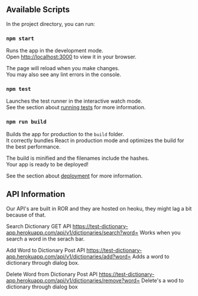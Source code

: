 ## Available Scripts

In the project directory, you can run:

### `npm start`

Runs the app in the development mode.\
Open [http://localhost:3000](http://localhost:3000) to view it in your browser.

The page will reload when you make changes.\
You may also see any lint errors in the console.

### `npm test`

Launches the test runner in the interactive watch mode.\
See the section about [running tests](https://facebook.github.io/create-react-app/docs/running-tests) for more information.

### `npm run build`

Builds the app for production to the `build` folder.\
It correctly bundles React in production mode and optimizes the build for the best performance.

The build is minified and the filenames include the hashes.\
Your app is ready to be deployed!

See the section about [deployment](https://facebook.github.io/create-react-app/docs/deployment) for more information.

## API Information
Our API's are built in ROR and they are hosted on heoku, they might lag a bit because of that.

Search Dictionary GET API
    https://test-dictionary-app.herokuapp.com/api/v1/dictionaries/search?word=
    Works when you search a word in the serach bar.

Add Word to Dictionary Post API
    https://test-dictionary-app.herokuapp.com/api/v1/dictionaries/add?word=
    Adds a word to dictionary through dialog box.

Delete Word from Dictionary Post API
    https://test-dictionary-app.herokuapp.com/api/v1/dictionaries/remove?word=
    Delete's a wod to dictionary through dialog box